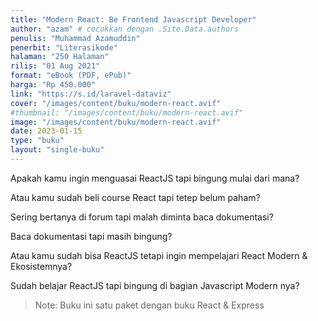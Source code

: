 ```yaml
---
title: "Modern React: Be Frontend Javascript Developer"
author: "azam" # cocokkan dengan .Site.Data.authors
penulis: "Muhammad Azamuddin"
penerbit: "Literasikode"
halaman: "250 Halaman"
rilis: "01 Aug 2021"
format: "eBook (PDF, ePub)"
harga: "Rp 450.000"
link: "https://s.id/laravel-dataviz"
cover: "/images/content/buku/modern-react.avif"
#thumbnail: "/images/content/buku/modern-react.avif"
image: "/images/content/buku/modern-react.avif"
date: 2023-01-15
type: "buku"
layout: "single-buku"
---
```


Apakah kamu ingin menguasai ReactJS tapi bingung mulai dari mana?

Atau kamu sudah beli course React tapi tetep belum paham?

Sering bertanya di forum tapi malah diminta baca dokumentasi?

Baca dokumentasi tapi masih bingung?

Atau kamu sudah bisa ReactJS tetapi ingin mempelajari React Modern & Ekosistemnya?

Sudah belajar ReactJS tapi bingung di bagian Javascript Modern nya?

> Note: Buku ini satu paket dengan buku React & Express